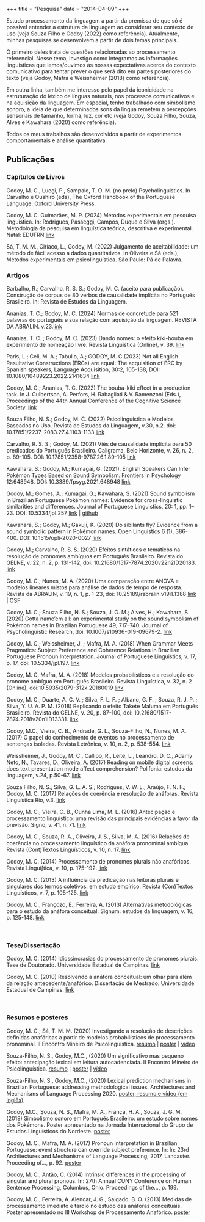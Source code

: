 +++
title = "Pesquisa"
date = "2014-04-09"
+++


Estudo processamento da linguagem a partir da premissa de que só é possível entender a estrutura da linguagem ao considerar seu contexto de uso (veja Souza Filho e Godoy (2022) como referência). Atualmente, minhas pesquisas se desenvolvem a partir de dois temas principais. 

O primeiro deles trata de questões relacionadas ao processamento referencial. Nesse tema, investigo como integramos as informações linguísticas que lemos/ouvimos às nossas expectativas acerca do contexto comunicativo para tentar prever o que será dito em partes posteriores do texto (veja Godoy, Mafra e Weissheimer (2018) como referência). 

Em outra linha, também me interesso pelo papel da iconicidade na estruturação do léxico de línguas naturais, nos processos comunicativos e na aquisição da linguagem. Em especial, tenho trabalhado com simbolismo sonoro, a ideia de que determinados sons da língua remetem a percepções sensoriais de tamanho, forma, luz, cor etc (veja Godoy, Souza Filho, Souza, Alves e Kawahara (2020) como referência).

Todos os meus trabalhos são desenvolvidos a partir de experimentos comportamentais e análise quantitativa. 



## Publicações

### Capítulos de Livros

Godoy, M. C., Luegi, P., Sampaio, T. O. M. (no prelo) Psycholinguistics. In Carvalho e Oushiro (eds), The Oxford Handbook of the Portuguese Language. Oxford University Press.

Godoy, M. C. Guimarães, M. P. (2024) Métodos experimentais em pesquisa linguística. In: Rodrigues, Passeggi, Campos, Duque e Silva (orgs.). Metodologia da pesquisa em linguística teórica, descritiva e experimental. Natal: EDUFRN.[link](https://repositorio.ufrn.br/jspui/handle/123456789/60453)

Sá, T. M. M., Ciríaco, L., Godoy, M. (2022) Julgamento de aceitabilidade: um método de fácil acesso a dados quantitativos. In Oliveira e Sá (eds.), Métodos experimentais em psicolinguística. São Paulo: Pá de Palavra.

### Artigos

Barbalho, R.; Carvalho, R. S. S.; Godoy, M. C. (aceito para publicação). Construção de corpus de 80 verbos de causalidade implícita no Português Brasileiro. In: Revista de Estudos da Linguagem. 

Ananias, T. C.; Godoy, M. C. (2024) Normas de concretude para 521 palavras do português e sua relação com aquisição da linguagem. REVISTA DA ABRALIN. v.23.[link](https://revista.abralin.org/index.php/abralin/article/view/2268)

Ananias, T. C. ; Godoy, M. C. (2023) Dando nomes: o efeito kiki-bouba em experimento de nomeação livre. Revista Linguística (Online), v. 39. [link](http://www.scielo.edu.uy/scielo.php?script=sci_arttext&pid=S2079-312X2023000200057)

París, L.; Celi, M. A.; Tabullo, A.; GODOY, M. C.(2023) Not all English Resultative Constructions (ERCs) are equal: The acquisition of ERC by Spanish speakers, Language Acquisition, 30:2, 105-138, DOI: 10.1080/10489223.2022.2141634 [link](https://www.tandfonline.com/doi/full/10.1080/10489223.2022.2141634)

Godoy, M. C.; Ananias, T. C. (2022) The bouba-kiki effect in a production task. In J. Culbertson, A. Perfors, H. Rabagliati & V. Ramenzoni (Eds.), Proceedings of the 44th Annual Conference of the Cognitive Science Society. [link](https://escholarship.org/content/qt7h22c1kh/qt7h22c1kh.pdf)

Souza Filho, N. S.; Godoy, M. C. (2022) Psicolinguística e Modelos Baseados no Uso. Revista de Estudos da Linguagem, v.30, n.2. doi: 10.17851/2237-2083.27.4.1103-1133 [link](http://www.periodicos.letras.ufmg.br/index.php/relin/article/view/18702/pdf)

Carvalho, R. S. S.; Godoy, M. (2021) Viés de causalidade implícita para 50 predicados do Português Brasileiro. Caligrama, Belo Horizonte, v. 26, n. 2, p. 89-105. DOI: 10.17851/2358-9787.26.1.89-105 [link](http://www.periodicos.letras.ufmg.br/index.php/caligrama/article/view/18315/1125614170)

Kawahara, S.; Godoy, M.; Kumagai, G. (2021). English Speakers Can Infer Pokémon Types Based on Sound Symbolism. Frontiers in Psychology 12:648948. DOI: 10.3389/fpsyg.2021.648948 [link](https://www.frontiersin.org/articles/10.3389/fpsyg.2021.648948/full)

Godoy, M.; Gomes, A.; Kumagai, G.; Kawahara, S. (2021)  Sound symbolism in Brazilian Portuguese Pokémon names: Evidence for cross-linguistic similarities and differences. Journal of Portuguese Linguistics, 20: 1, pp. 1–23. DOI: 10.5334/jpl.257 [link](https://doi.org/10.5334/jpl.257) | [github](https://github.com/mahayanag/JPL_Pokemonastics)

Kawahara, S.; Godoy, M.; Gakuji, K. (2020) Do sibilants fly? Evidence from a sound symbolic pattern in Pokémon names. Open Linguistics 6 (1), 386-400. DOI: 10.1515/opli-2020-0027 [link](https://www.degruyter.com/view/journals/opli/6/1/article-p386.xml)

Godoy, M.; Carvalho, R. S. S. (2020) Efeitos sintáticos e temáticos na resolução de pronomes ambíguos em Português Brasileiro. Revista do GELNE, v. 22, n. 2, p. 131-142, doi: 10.21680/1517-7874.2020v22n2ID20183. [link](https://periodicos.ufrn.br/gelne/article/view/20183)

Godoy, M. C.; Nunes, M. A. (2020) Uma comparação entre ANOVA e modelos lineares mistos para análise de dados de tempo de resposta. Revista da ABRALIN, v. 19, n. 1, p. 1-23, doi: 10.25189/rabralin.v19i1.1388 [link](https://revista.abralin.org/index.php/abralin/article/view/1388) | [OSF](https://osf.io/efxt4/)

Godoy, M. C.; Souza Filho, N. S.; Souza, J. G. M.; Alves, H.; Kawahara, S. (2020) Gotta name’em all: an experimental study on the sound symbolism of Pokémon names in Brazilian Portuguese 49, 717–740. Journal of Psycholinguistic Research, doi: 10.1007/s10936-019-09679-2. [link](https://link.springer.com/article/10.1007/s10936-019-09679-2)

Godoy, M. C.; Weissheimer, J. ; Mafra, M. A. (2018) When Grammar Meets Pragmatics: Subject Preference and Coherence Relations in Brazilian Portuguese Pronoun Interpretation. Journal of Portuguese Linguistics, v. 17, p. 17, doi: 10.5334/jpl.197. [link](https://jpl.letras.ulisboa.pt/articles/10.5334/jpl.197/)

Godoy, M. C. Mafra, M. A. (2018) Modelos probabilísticos e a resolução do pronome ambíguo em Português Brasileiro. Revista Linguística, v. 32, n. 2 (Online), doi:10.5935/2079-312x.20180019 [link](http://www.scielo.edu.uy/scielo.php?script=sci_arttext&pid=S2079-312X2018000200119&lng=en&nrm=iso&tlng=pt)

Godoy, M. C.; Duarte, A. C. V. ; Silva, F. L. F. ; Albano, G. F. ; Souza, R. J. P. ; Silva, Y. U. A. P. M. (2018) Replicando o efeito Takete Maluma em Português Brasileiro. Revista do GELNE, v. 20, p. 87-100, doi: 10.21680/1517-7874.2018v20n1ID13331. [link](https://periodicos.ufrn.br/gelne/article/view/13331)

Godoy, M.C., Vieira, C. B., Andrade, G. L., Souza-Filho, N., Nunes, M. A. (2017) O papel do conhecimento de eventos no processamento de sentenças isoladas. Revista Letrônica, v. 10, n. 2, p. 538-554. [link](http://revistaseletronicas.pucrs.br/ojs/index.php/letronica/article/view/26408/16551)

Weissheimer, J., Godoy, M. C., Callipo, R., Leite, L., Leandro, D. C., Adamy Neto, N., Tavares, D., Oliveira, A. (2017) Reading on mobile digital screens: does text presentation mode affect comprehension? Polifonia: estudos da linguagem, v.24, p.50-67. [link](http://periodicoscientificos.ufmt.br/ojs/index.php/polifonia/article/view/6068/3932)

Souza Filho, N. S.; Silva, G. L. A. S.; Rodrigues, V. W. L.; Araújo, F. N. F.; Godoy, M. C. (2017) Relações de coerência e resolução de anáforas. Revista Linguística Rio, v.3. [link](http://www.linguisticario.letras.ufrj.br/uploads/7/0/5/2/7052840/lr31_souzafilhoetal.pdf)

Godoy, M. C., Vieira, C. B., Cunha Lima, M. L. (2016) Antecipação e processamento linguístico: uma revisão das principais evidências a favor da previsão. Signo, v. 41, n. 71. [link](https://online.unisc.br/seer/index.php/signo/article/view/7227/pdf)

Godoy, M. C., Souza, R. A., Oliveira, J. S., Silva, M. A. (2016) Relações de coerência no processamento linguístico da anáfora pronominal ambígua. Revista (Cont)Textos Linguísticos, v. 10, n. 17. [link](http://periodicos.ufes.br/contextoslinguisticos/article/view/14796/10341)

Godoy, M. C. (2014) Processamento de pronomes plurais não anafóricos. Revista Linguí∫tica, v. 10, p. 175-192. [link](http://www.letras.ufrj.br/poslinguistica/revistalinguistica/wp-content/uploads/2014/07/revista-linguistica-v10-n1-artigo12.pdf)

Godoy, M. C. (2013) A influência da predicação nas leituras plurais e singulares dos termos coletivos: em estudo empírico. Revista (Con)Textos Linguísticos, v. 7, p. 105-125. [link](http://periodicos.ufes.br/contextoslinguisticos/article/view/4832)

Godoy, M. C., Françozo, E., Ferreira, A. (2013) Alternativas metodológicas para o estudo da anáfora conceitual. Signum: estudos da linguagem, v. 16, p. 125-148. [link](http://www.uel.br/revistas/uel/index.php/signum/article/view/15480)



  <br>

### Tese/Dissertação

Godoy, M. C. (2014) Idiossincrasias do processamento de pronomes plurais. Tese de Doutorado. Universidade Estadual de Campinas. [link](http://repositorio.unicamp.br/jspui/bitstream/REPOSIP/270557/1/Godoy_MahayanaCristina_D.pdf)

Godoy, M. C. (2010) Resolvendo a anáfora conceitual: um olhar para além da relação antecedente/anafórico. Dissertação de Mestrado. Universidade Estadual de Campinas. [link](http://repositorio.unicamp.br/bitstream/REPOSIP/269041/1/Godoy_MahayanaCristina_M.pdf)


  <br>


### Resumos e posteres

Godoy, M. C.; Sá, T. M. M. (2020) Investigando a resolução de descrições definidas anafóricas a partir de modelos probabilísticos de processamento pronominal. II Encontro Mineiro de Psicolinguística. [resumo](/GodoySa_resumo.pdf) | [poster](/GodoySa_poster.pdf) | [vídeo](https://www.youtube.com/watch?v=lvu4lIL_AK8&feature=emb_logo&ab_channel=EncontroMineirodePsicolingu%C3%ADstica)

Souza-Filho, N. S., Godoy, M.C., (2020) Um significativo mas pequeno efeito: antecipação lexical em leitura autocadenciada. II Encontro Mineiro de Psicolinguística. [resumo](/SouzaFilhoGodoy_resumo.pdf) | [poster](/SouzaFilhoGodoy_poster.pdf) | [vídeo](https://www.youtube.com/watch?v=vHjifpQPFqA&feature=emb_logo&ab_channel=EncontroMineirodePsicolingu%C3%ADstica)

Souza-Filho, N. S., Godoy, M.C., (2020) Lexical prediction mechanisms in Brazilian Portuguese: addressing methodological issues. Architectures and Mechanisms of Language Processing 2020. [poster, resumo e vídeo (em inglês)](https://osf.io/n7365/)

Godoy, M.C., Souza, N. S., Mafra, M. A., França, H. A., Souza, J. G. M. (2018) Simbolismo sonoro em Português Brasileiro: um estudo sobre nomes dos Pokémons. Poster apresentado na Jornada Internacional do Grupo de Estudos Linguísticos do Nordeste. [poster](/Godoyetal_gelne2018.pdf)

Godoy, M. C., Mafra, M. A. (2017) Pronoun interpretation in Brazilian Portuguese: event structure can override subject preference. In: In: 23rd Architectures and Mechanisms of Language Processing, 2017, Lancaster. Proceeding of…, p. 92. [poster](/poster_amlap.pdf)

Godoy, M. C., Antão, C. (2014) Intrinsic differences in the processing of singular and plural pronous. In: 27th Annual CUNY Conference on Human Sentence Processing, Columbus, Ohio. Proceedings of the…, p. 199. 

Godoy, M. C., Ferreira, A. Alencar, J. G., Salgado, B. O. (2013) Medidas de processamento imediato e tardio no estudo das anáforas conceituais. Poster apresentado no III Workshop de Processamento Anafórico. [poster](/Poster_3WPA.pdf)